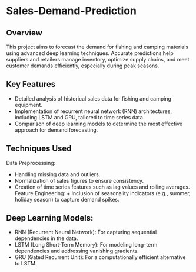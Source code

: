 # Sales-Demand-Prediction
## Overview
This project aims to forecast the demand for fishing and camping materials using advanced deep learning techniques. Accurate predictions help suppliers and retailers manage inventory, optimize supply chains, and meet customer demands efficiently, especially during peak seasons.
## Key Features
+ Detailed analysis of historical sales data for fishing and camping equipment.
+ Implementation of recurrent neural network (RNN) architectures, including LSTM and GRU, tailored to time series data.
+ Comparison of deep learning models to determine the most effective approach for demand forecasting.
## Techniques Used
Data Preprocessing:
+ Handling missing data and outliers.
+ Normalization of sales figures to ensure consistency.
+ Creation of time series features such as lag values and rolling averages.
Feature Engineering: + Inclusion of seasonality indicators (e.g., summer, holiday season) to capture demand spikes.
## Deep Learning Models:
+ RNN (Recurrent Neural Network): For capturing sequential dependencies in the data.
+ LSTM (Long Short-Term Memory): For modeling long-term dependencies and addressing vanishing gradients.
+ GRU (Gated Recurrent Unit): For a computationally efficient alternative to LSTM.
